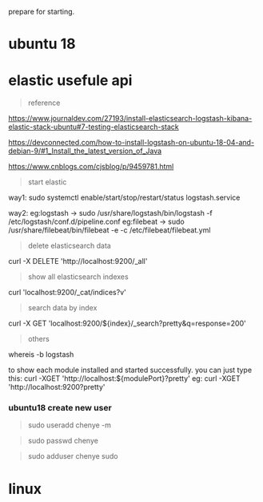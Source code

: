 prepare for starting.

# ubuntu 18

# elastic usefule api

> reference

https://www.journaldev.com/27193/install-elasticsearch-logstash-kibana-elastic-stack-ubuntu#7-testing-elasticsearch-stack

https://devconnected.com/how-to-install-logstash-on-ubuntu-18-04-and-debian-9/#1_Install_the_latest_version_of_Java

https://www.cnblogs.com/cjsblog/p/9459781.html

> start elastic

way1:
sudo systemctl enable/start/stop/restart/status logstash.service

way2:
eg:logstash -> sudo /usr/share/logstash/bin/logstash -f /etc/logstash/conf.d/pipeline.conf
eg:filebeat -> sudo /usr/share/filebeat/bin/filebeat -e -c /etc/filebeat/filebeat.yml

> delete elasticsearch data

curl -X DELETE 'http://localhost:9200/_all'

> show all elasticsearch indexes

curl 'localhost:9200/_cat/indices?v'

> search data by index

curl -X GET 'localhost:9200/${index}/_search?pretty&q=response=200'

> others

whereis -b logstash 

to show each module installed and started successfully. you can just type this:
curl -XGET 'http://localhost:${modulePort}?pretty' eg: curl -XGET 'http://localhost:9200?pretty'


### ubuntu18 create new user

> sudo useradd chenye -m

> sudo passwd chenye

> sudo adduser chenye sudo

# linux

